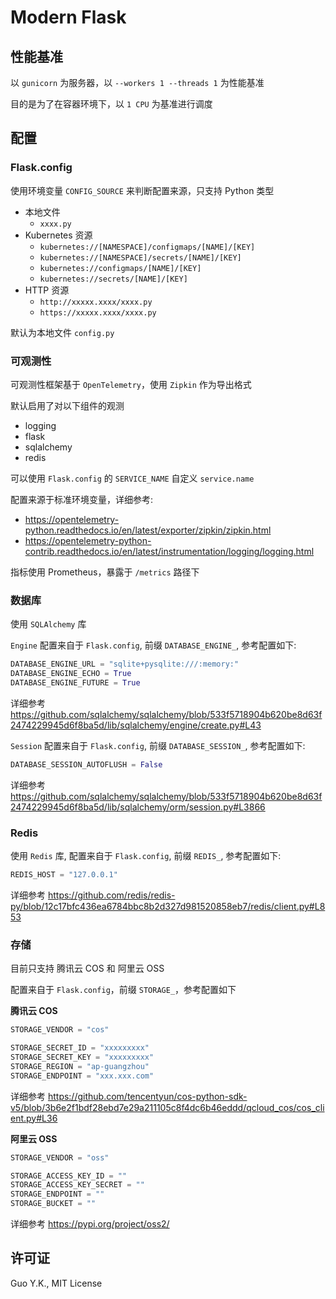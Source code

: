 # Modern Flask

## 性能基准

以 `gunicorn` 为服务器，以 `--workers 1 --threads 1` 为性能基准

目的是为了在容器环境下，以 `1 CPU` 为基准进行调度

## 配置

### Flask.config

使用环境变量 `CONFIG_SOURCE` 来判断配置来源，只支持 Python 类型

* 本地文件
    * `xxxx.py`
* Kubernetes 资源
    * `kubernetes://[NAMESPACE]/configmaps/[NAME]/[KEY]`
    * `kubernetes://[NAMESPACE]/secrets/[NAME]/[KEY]`
    * `kubernetes://configmaps/[NAME]/[KEY]`
    * `kubernetes://secrets/[NAME]/[KEY]`
* HTTP 资源
    * `http://xxxxx.xxxx/xxxx.py`
    * `https://xxxxx.xxxx/xxxx.py`

默认为本地文件 `config.py`

### 可观测性

可观测性框架基于 `OpenTelemetry`，使用 `Zipkin` 作为导出格式

默认启用了对以下组件的观测

* logging
* flask
* sqlalchemy
* redis

可以使用 `Flask.config` 的 `SERVICE_NAME` 自定义 `service.name`

配置来源于标准环境变量，详细参考:

* https://opentelemetry-python.readthedocs.io/en/latest/exporter/zipkin/zipkin.html
* https://opentelemetry-python-contrib.readthedocs.io/en/latest/instrumentation/logging/logging.html

指标使用 Prometheus，暴露于 `/metrics` 路径下

### 数据库

使用 `SQLAlchemy` 库

`Engine` 配置来自于 `Flask.config`, 前缀 `DATABASE_ENGINE_`, 参考配置如下:

```python
DATABASE_ENGINE_URL = "sqlite+pysqlite:///:memory:"
DATABASE_ENGINE_ECHO = True
DATABASE_ENGINE_FUTURE = True
```

详细参考 https://github.com/sqlalchemy/sqlalchemy/blob/533f5718904b620be8d63f2474229945d6f8ba5d/lib/sqlalchemy/engine/create.py#L43

`Session` 配置来自于 `Flask.config`, 前缀 `DATABASE_SESSION_`, 参考配置如下:

```python
DATABASE_SESSION_AUTOFLUSH = False
```

详细参考 https://github.com/sqlalchemy/sqlalchemy/blob/533f5718904b620be8d63f2474229945d6f8ba5d/lib/sqlalchemy/orm/session.py#L3866

### Redis

使用 `Redis` 库, 配置来自于 `Flask.config`, 前缀 `REDIS_`, 参考配置如下:

```python
REDIS_HOST = "127.0.0.1"
```

详细参考 https://github.com/redis/redis-py/blob/12c17bfc436ea6784bbc8b2d327d981520858eb7/redis/client.py#L853

### 存储

目前只支持 腾讯云 COS 和 阿里云 OSS

配置来自于 `Flask.config`，前缀 `STORAGE_`，参考配置如下

**腾讯云 COS**

```python
STORAGE_VENDOR = "cos"

STORAGE_SECRET_ID = "xxxxxxxxx"
STORAGE_SECRET_KEY = "xxxxxxxxx"
STORAGE_REGION = "ap-guangzhou"
STORAGE_ENDPOINT = "xxx.xxx.com"
```

详细参考 https://github.com/tencentyun/cos-python-sdk-v5/blob/3b6e2f1bdf28ebd7e29a211105c8f4dc6b46eddd/qcloud_cos/cos_client.py#L36

**阿里云 OSS**

```python
STORAGE_VENDOR = "oss"

STORAGE_ACCESS_KEY_ID = ""
STORAGE_ACCESS_KEY_SECRET = ""
STORAGE_ENDPOINT = ""
STORAGE_BUCKET = ""
```

详细参考 https://pypi.org/project/oss2/

## 许可证

Guo Y.K., MIT License
